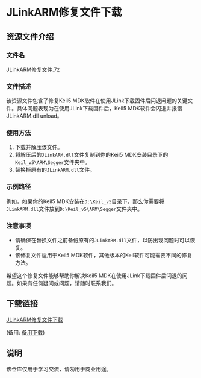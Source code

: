 # JLinkARM修复文件下载

## 资源文件介绍

### 文件名
JLinkARM修复文件.7z

### 文件描述
该资源文件包含了修复Keil5 MDK软件在使用JLink下载固件后闪退问题的关键文件。具体问题表现为在使用JLink下载固件后，Keil5 MDK软件会闪退并报错JLinkARM.dll unload。

### 使用方法
1. 下载并解压该文件。
2. 将解压后的`JLinkARM.dll`文件复制到你的Keil5 MDK安装目录下的`Keil_v5\ARM\Segger`文件夹中。
3. 替换掉原有的`JLinkARM.dll`文件。

### 示例路径
例如，如果你的Keil5 MDK安装在`D:\Keil_v5`目录下，那么你需要将`JLinkARM.dll`文件放到`D:\Keil_v5\ARM\Segger`文件夹中。

### 注意事项
- 请确保在替换文件之前备份原有的`JLinkARM.dll`文件，以防出现问题时可以恢复。
- 该修复文件适用于Keil5 MDK软件，其他版本的Keil软件可能需要不同的修复方法。

希望这个修复文件能够帮助你解决Keil5 MDK在使用JLink下载固件后闪退的问题。如果有任何疑问或问题，请随时联系我们。

## 下载链接
[JLinkARM修复文件下载](https://pan.quark.cn/s/df4893de7830) 

(备用: [备用下载](https://pan.baidu.com/s/1EjlU6BWdx_Hdawj4rsSk6g?pwd=1234))

## 说明

该仓库仅用于学习交流，请勿用于商业用途。
